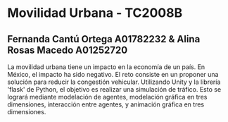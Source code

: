 # Movilidad Urbana - TC2008B
## Fernanda Cantú Ortega A01782232 & Alina Rosas Macedo A01252720
La movilidad urbana tiene un impacto en la economía de un país. En México, el impacto ha sido negativo. El reto consiste en un proponer una solución para reducir la congestión vehicular. Utilizando Unity y la librería 'flask' de Python, el objetivo es realizar una simulación de tráfico. Esto se logrará mediante modelación de agentes, modelación gráfica en tres dimensiones, interacción entre agentes, y animación gráfica en tres dimensiones.